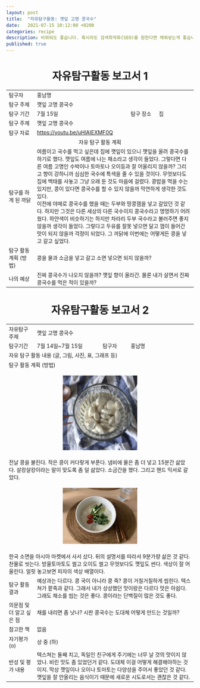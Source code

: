 ```yaml
---
layout: post
title:  "자유탐구활동: 깻잎 고명 콩국수"
date:   2021-07-15 10:12:00 +0200
categories: recipe
description: 비워둬도 좋습니다. 혹시라도 검색최적화(SEO)를 원한다면 채워넣는게 좋습니다.
published: true
---
```

 
<h1 style='text-align:center;font-weight:bold;'>자유탐구활동 보고서 1</h1>

<table>
  <tr>
    <td style="width: 15%;">탐구자</td>
    <td style="width: 85%;" colspan=3>홍남명</td>
  </tr>
  <tr>
    <td>탐구 주제</td>
    <td colspan=3>깻잎 고명 콩국수 </td>
  </tr>
  <tr>
    <td>탐구 기간</td>
    <td style="width: 50%;" >7월 15일</td>
    <td style="width: 15%;" >탐구 장소</td>
    <td style="width: 20%;" >집 </td>
  </tr>
  <tr>
    <td>탐구 주제</td>
    <td colspan=3>깻잎 고명 콩국수 </td>
  </tr>
  <tr>
    <td>탐구 자료</td>
    <td colspan=3><a href="https://youtu.be/uHlAIEXMF0Q">https://youtu.be/uHlAIEXMF0Q</a></td>
  </tr>
  <tr>
    <td colspan=4 style='text-align:center'>자유 탐구 활동 계획</td>
  </tr>
  <tr>
    <td>탐구를 하게 된 까닭</td>
    <td colspan=3>여름이고 국수를 먹고 싶은데 집에 깻잎이 있으니 깻잎을 올려 콩국수를 하기로 했다. 깻잎도 여름에 나는 채소라고 생각이 들었다. 그렇다면 다른 여름 고명인 수박이나 토마토나 오이등과 잘 어울리지 않을까? 그리고 향이 강하니까 심심한 국수에 특색을 줄 수 있을 것이다. 무엇보다도 집에 백태를 사놓고 그냥 오래 둔 것도 마음에 걸렸다. 콩밥을 먹을 수는 있지만, 콩이 있다면 콩국수를 할 수 있지 않을까 막연하게 생각한 것도 있다.<br> 이전에 야매로 콩국수를 했을 때는 두부와 땅콩잼을 넣고 갈았던 것 같다. 하지만 그것은 다른 세상의 다른 국수이지 콩국수라고 명명하기 어려웠다. 하얀색이 비슷하기는 하지만 차라리 두부 국수라고 불러주면 좋지 않을까 생각이 들었다. 그렇다고 두유를 잘못 넣으면 달고 껌이 들어간 맛이 되지 않을까 걱정이 되었다. 그 까닭에 이번에는 어떻게든 콩을 넣고 갈고 싶었다. 
</td>
  </tr>
  <tr>
    <td>탐구 활동 계획 (방법)</td>
    <td colspan=3>
    콩을 물과 소금을 넣고 갈고 소면 넣으면 되지 않을까? 
    </td>
  </tr>
  <tr>
    <td>나의 예상</td>
    <td colspan=3>진짜 콩국수가 나오지 않을까? 깻잎 향이 올라간. 물론 내가 살면서 진짜 콩국수를 먹은 적이 있을까? 
    </td>
  </tr>
</table>
   
<h1 style='text-align:center;font-weight:bold;'>자유탐구활동 보고서 2</h1> 

<table>
  <tr>
    <td style="width: 15%;">자유탐구주제</td>
    <td style="width: 85%;" colspan=3>깻잎 고명 콩국수</td>
  </tr>
  <tr>
    <td style="width: 15%;">탐구기간</td>
    <td style="width: 35%;">7월 14일~7월 15일</td>
    <td style="width: 15%;">탐구자</td>
    <td style="width: 35%;">홍남명</td>
  </tr>
  <tr>
    <td colspan=4> 자유 탐구 활동 내용 (글, 그림, 사진, 표, 그래프 등)</td>
  </tr>
  <tr>
    <td colspan=4>탐구 활동 계획 (방법)</td>
  </tr>
  <tr>
     <td colspan=4>
       <p align="center">
     <img src="/asset/images/perilla-kongguksu-bean.jpg" width="200px" />
     </p>
     </td>
  </tr>
  <tr>
  <td colspan=4>
     전날 콩을 불린다. 작은 콩이 커다랗게 부푼다. 냄비에 물은 좀 더 넣고 15분간 삶았다. 살캉살캉이라는 말이 맞도록 좀 덜 삶았다. 소금간을 했다. 그리고 핸드 믹서로 갈았다. 
 </td>
  </tr>
  <tr>
   <td colspan=4> 
     <p align="center">
     <img src="/asset/images/perilla-kongguksu-finish.jpg" width="200px" />
     </p>
   </td>
  </tr>
  <tr>
   <td colspan=4> 
    한국 소면을 아시아 마켓에서 사서 샀다. 뒤의 설명서를 따라서 9분가량 삶은 것 같다. 찬물로 씻는다. 방울토마토도 썰고 오이도 썰고 무엇보다도 깻잎도 썬다. 색상이 잘 어울린다. 얼핏 놓고보면 피자의 색상 배열이다. 
   </td>
  </tr>

  <tr>
    <td style="width: 15%;">탐구 활동 결과</td>
    <td style="width: 85%;" colspan=3> 예상과는 다르다. 콩 국이 아니라 콩 죽? 콩이 거칠거칠하게 씹힌다. 텍스쳐가 팥죽과 같다. 그래서 내가 상상했던 맛이랑은 다르다 맛은 아쉽다. <br> 그래도 채소를 씹는 것은 좋다. 콩이라는 단백질이 많은 것도 좋다. 
 </td>
  </tr>
  <tr>
    <td style="width: 15%;">의문점 및 더 알고 싶은 점</td>
    <td style="width: 85%;" colspan=3> 채를 내리면 좀 낫나? 시판 콩국수는 도대체 어떻게 만드는 것일까?
 </td>
  </tr>
  <tr>
    <td style="width: 15%;">참고한 책</td>
    <td style="width: 85%;" colspan=3> 없음 </td>
  </tr>
  <tr>
    <td style="width: 15%;">자기평가(o)</td>
    <td style="width: 85%;" colspan=3> 상 중 (하) </td>
  </tr>
  <tr>
    <td style="width: 15%;">반성 및 평가 내용</td>
    <td style="width: 85%;" colspan=3> 텍스쳐는 둘째 치고, 독일인 친구에게 주기에는 너무 날 것의 맛이지 않았나. 비린 맛도 좀 있었던거 같다. 도대체 이걸 어떻게 해결해야하는 것이지. 막상 깻잎이나 오이나 토마토는 다양성을 주어서 좋았던 것 같다. 깻잎을 잘 안올리는 음식이기 때문에 새로운 시도로서는 괜찮은 것 같다.  </td>
  </tr>
</table>
